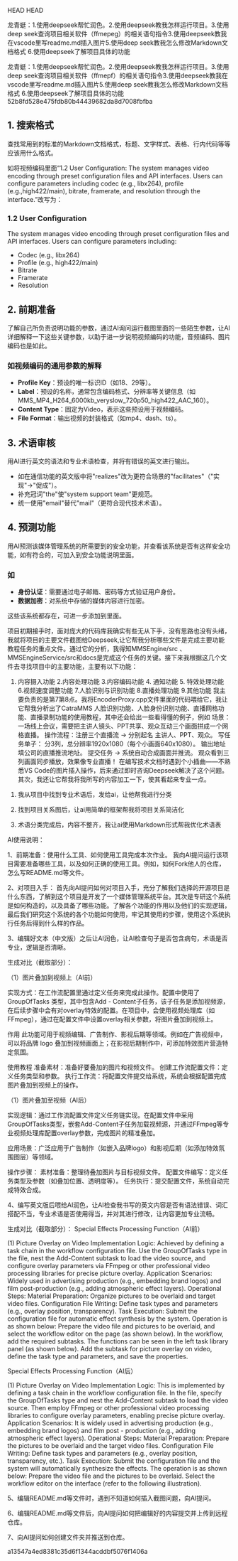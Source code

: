  HEAD
 HEAD
 <!--by 龙青蜓-->
龙青蜓：1.使用deepseek帮忙润色。2.使用deepseek教我怎样运行项目。3.使用deep seek查询项目相关软件（ffmepeg）的相关语句指令3.使用deepseek教我在vscode里写readme.md插入图片5.使用deep seek教我怎么修改Markdown文档格式 6.使用deepseek了解项目具体的功能


龙青蜓：1.使用deepseek帮忙润色。2.使用deepseek教我怎样运行项目。3.使用deep seek查询项目相关软件（ffmepf）的相关语句指令3.使用deepseek教我在vscode里写readme.md插入图片5.使用deep seek教我怎么修改Markdown文档格式 6.使用deepseek了解项目具体的功能
52b8fd528e475fdb80b44439682da8d7008fbfba


<!-- by 韦柔 -->
## 1. 搜索格式
查找常用到的标准的Markdown文档格式，标题、文字样式、表格、行内代码等等应该用什么格式。
 
如将视频编码里面“1.2 User Configuration: The system manages video encoding through preset configuration files and API interfaces. Users can configure parameters including codec (e.g., libx264), profile (e.g.,high422/main), bitrate, framerate, and resolution through the interface.”改写为：
 
### 1.2 User Configuration
The system manages video encoding through preset configuration files and API interfaces. Users can configure parameters including:
- Codec (e.g., libx264)
- Profile (e.g., high422/main)
- Bitrate
- Framerate
- Resolution
 
## 2. 前期准备
了解自己所负责说明功能的参数，通过AI询问运行截图里面的一些陌生参数，让AI详细解释一下这些关键参数，以助于进一步说明视频编码的功能，音频编码、图片编码也是如此。
 
### 如视频编码的通用参数的解释
- **Profile Key**：预设的唯一标识ID（如18、29等）。
- **Label**：预设的名称，通常包含编码格式、分辨率等关键信息（如MMS_MP4_H264_6000kb_veryslow_720p50_high422_AAC_160）。
- **Content Type**：固定为Video，表示这些预设用于视频编码。
- **File Format**：输出视频的封装格式（如mp4、dash、ts）。
 
## 3. 术语审核
用AI进行英文的语法和专业术语检查，并将有错误的英文进行输出。
 
- 如在通信功能的英文版中将"realizes"改为更符合场景的"facilitates"（"实现"→"促成"）。
- 补充冠词"the"使"system support team"更规范。
- 统一使用"email"替代"mail"（更符合现代技术术语）。
 
## 4. 预测功能
用AI预测该媒体管理系统的所需要到的安全功能，并查看该系统是否有这样安全功能，如有符合的，可加入到安全功能说明里面。
 
### 如
- **身份认证**：需要通过电子邮箱、密码等方式验证用户身份。
- **数据加密**：对系统中存储的媒体内容进行加密。
 
这些该系统都存在，可进一步添加到里面。
<!-- by 韦柔 -->


<!-- by 梁梅 -->
项目初期接手时，面对庞大的代码库我确实有些无从下手，没有思路也没有头绪，我就将项目的主要文件截图给Deepseek,让它帮我分析哪些文件是完成主要功能教程任务的重点文件。通过它的分析，我得知MMSEngine/src 、 MMSEngineService/src和docs是完成这个任务的关键。接下来我根据这几个文件去寻找项目中的主要功能，主要有以下功能：
1. 内容摄入功能 2.内容处理功能 3.内容编码功能 4. 通知功能 5. 特效处理功能 6.视频速度调整功能 7.人脸识别与识别功能 8.直播处理功能 9.其他功能
我主要负责的是第7第8点。我将EncoderProxy.cpp文件里面的代码喂给它，我让它帮我分析出了CatraMMS 人脸识别功能、人脸身份识别功能、直播网格功能、直播录制功能的使用教程，其中还会给出一些看得懂的例子，例如
场景：一场线上会议，需要把主讲人镜头、PPT共享、观众互动三个画面拼成一个网格直播。
操作流程：注册三个直播流 → 分别起名 主讲人、PPT、观众。
写任务单子：
    分3列，总分辨率1920x1080（每个小画面640x1080）。
    输出地址填公司的直播推流地址。
    提交任务 → 系统自动合成画面并推流。
    观众看到三列画面同步播放，效果像专业直播！
在编写技术文档时遇到个小插曲——不熟悉VS Code的图片插入操作，后来通过即时咨询Deepseek解决了这个问题。其次，我还让它帮我将我所写的内容加工一下，使其看起来专业一点。


<!--by 罗娜-->

1. 我从项目中找到专业术语后，发给ai，让他帮我进行分类

2. 找到项目关系图后，让ai用简单的框架帮我将项目关系简洁化

3. 术语分类完成后，内容不整齐，我让ai使用Markdown形式帮我优化术语表

<!--by 罗娜-->

<!--by 韦淑静-->

AI使用说明：

1、前期准备：使用什么工具、如何使用工具完成本次作业。
我向AI提问运行该项目需要准备哪些工具，以及如何正确的使用工具。例如，如何Fork他人的仓库，怎么写README.md等文件。

2、对项目入手：
首先向AI提问如何对项目入手，充分了解我们选择的开源项目是什么东西，了解到这个项目是开发了一个媒体管理系统平台。其次是专研这个系统是如何构造的，以及具备了哪些功能。了解各个功能的作用以及他们的实现逻辑，最后我们研究这个系统的各个功能如何使用，牢记其使用的步骤，使用这个系统执行任务后得到什么样的作品。

3、编辑好文本（中文版）之后让AI润色，让AI检查句子是否包含病句，术语是否专业，逻辑是否清晰。

生成对比（截取部分）：

（1）图片叠加到视频上（AI前）

实现方式：在工作流配置里通过定义任务来完成此操作。配置中使用了 GroupOfTasks 类型，其中包含Add - Content子任务，该子任务是添加视频源，在后续步骤中会有对overlay特效的配置。在项目中，会使用视频处理库（如 FFmpeg），通过在配置文件中设置overlay相关参数，将图片叠加到视频上。

作用
此功能可用于视频编辑、广告制作、影视后期等领域。例如在广告视频中，可以将品牌 logo 叠加到视频画面上；在影视后期制作中，可添加特效图片营造特定氛围。

使用教程
准备素材：准备好要叠加的图片和视频文件。
创建工作流配置文件：定义任务类型和参数。
执行工作流：将配置文件提交给系统，系统会根据配置完成图片叠加到视频上的操作。

（1）图片叠加至视频（AI后）

实现逻辑：通过工作流配置文件定义任务链实现。在配置文件中采用GroupOfTasks类型，嵌套Add-Content子任务加载视频源，并通过FFmpeg等专业视频处理库配置overlay参数，完成图片的精准叠加。

应用场景：广泛应用于广告制作（如嵌入品牌logo）和影视后期（如添加特效氛围图层）等领域。

操作步骤：
素材准备：整理待叠加图片与目标视频文件。
配置文件编写：定义任务类型及参数（如叠加位置、透明度等）。
任务执行：提交配置文件，系统自动完成特效合成。

4、编写英文版后喂给AI润色，让AI检查我书写的英文内容是否有语法错误、词汇搭配不当，专业术语是否使用得当，并对其进行修改，让内容更加专业流畅。

生成对比（截取部分）：
Special Effects Processing Function（AI前）

(1) Picture Overlay on Video Implementation Logic: Achieved by defining a task chain in the workflow configuration file. Use the GroupOfTasks type in the file, nest the Add-Content subtask to load the video source, and configure overlay parameters via FFmpeg or other professional video processing libraries for precise picture overlay. Application Scenarios: Widely used in advertising production (e.g., embedding brand logos) and film post-production (e.g., adding atmospheric effect layers). Operational Steps:
Material Preparation: Organize pictures to be overlaid and target video files.
Configuration File Writing: Define task types and parameters (e.g., overlay position, transparency).
Task Execution: Submit the configuration file for automatic effect synthesis by the system.
Operation is as shown below: Prepare the video file and pictures to be overlaid, and select the workflow editor on the page (as shown below).
In the workflow, add the required subtasks. The functions can be seen in the left task library panel (as shown below). Add the subtask for picture overlay on video, define the task type and parameters, and save the properties.

Special Effects Processing Function（AI后）

(1) Picture Overlay on Video Implementation Logic: This is implemented by defining a task chain in the workflow configuration file. In the file, specify the GroupOfTasks type and nest the Add-Content subtask to load the video source. Then employ FFmpeg or other professional video processing libraries to configure overlay parameters, enabling precise picture overlay.
Application Scenarios: It is widely used in advertising production (e.g., embedding brand logos) and film post - production (e.g., adding atmospheric effect layers).
Operational Steps:
Material Preparation: Prepare the pictures to be overlaid and the target video files.
Configuration File Writing: Define task types and parameters (e.g., overlay position, transparency, etc.).
Task Execution: Submit the configuration file and the system will automatically synthesize the effects.
The operation is as shown below: Prepare the video file and the pictures to be overlaid. Select the workflow editor on the interface (refer to the following illustration).

5、编辑README.md等文件时，遇到不知道如何插入截图问题，向AI提问。

6、编辑README.md等文件后，向AI提问如何把编辑好的内容提交并上传到远程仓库。

7、向AI提问如何创建文件夹并推送到仓库。

<!--by 韦淑静-->

 a13547a4ed8381c35d6f1344acddbf5076f1406a

